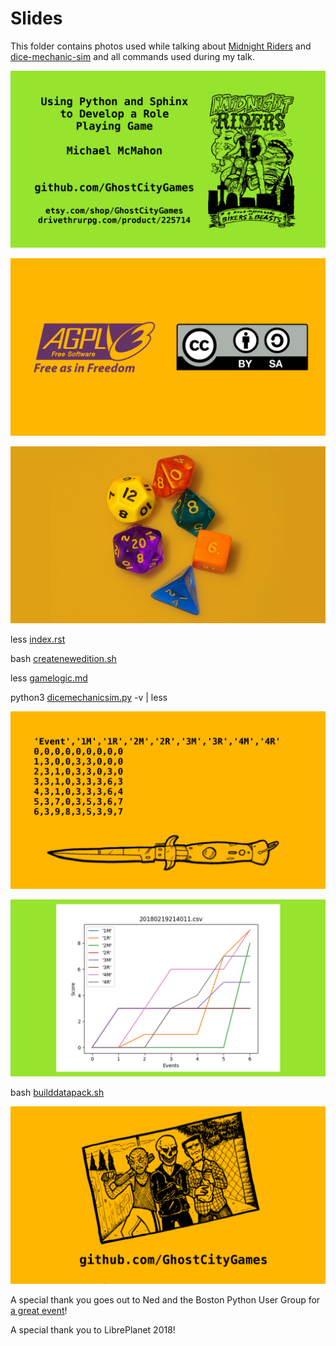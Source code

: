 # Slides

This folder contains photos used while talking about
[Midnight Riders](https://github.com/GhostCityGames/Midnight-Riders) and
[dice-mechanic-sim](https://github.com/GhostCityGames/dice-mechanic-sim)
and all commands used during my talk.

![Screenshot](https://github.com/TechnologyClassroom/dice-mechanic-datapacks/blob/master/slides/intro.png?raw=true "intro slide")

![Screenshot](https://github.com/TechnologyClassroom/dice-mechanic-datapacks/blob/master/slides/agplcc.png?raw=true "intro slide")

![Screenshot](https://github.com/TechnologyClassroom/dice-mechanic-datapacks/blob/master/slides/dice.png?raw=true "intro slide")

less [index.rst](https://raw.githubusercontent.com/GhostCityGames/Midnight-Riders/master/source/index.rst)

bash [createnewedition.sh](https://github.com/GhostCityGames/Midnight-Riders/blob/master/createnewedition.sh)

less [gamelogic.md](https://github.com/GhostCityGames/dice-mechanic-sim/blob/master/docs/gamelogic.md)

python3 [dicemechanicsim.py](https://github.com/GhostCityGames/dice-mechanic-sim/blob/master/dicemechanicsim.py) -v | less

![Screenshot](https://github.com/TechnologyClassroom/dice-mechanic-datapacks/blob/master/slides/csv.png?raw=true "csv slide")

![Screenshot](https://github.com/TechnologyClassroom/dice-mechanic-datapacks/blob/master/slides/plot.png?raw=true "plot slide")

bash [builddatapack.sh](https://github.com/GhostCityGames/dice-mechanic-sim/blob/master/builddatapack.sh)

![Screenshot](https://github.com/TechnologyClassroom/dice-mechanic-datapacks/blob/master/slides/newgang.png?raw=true "plot slide")

A special thank you goes out to Ned and the Boston Python User Group for
[a great event](https://www.meetup.com/bostonpython/events/245476652/)!

A special thank you to LibrePlanet 2018!
